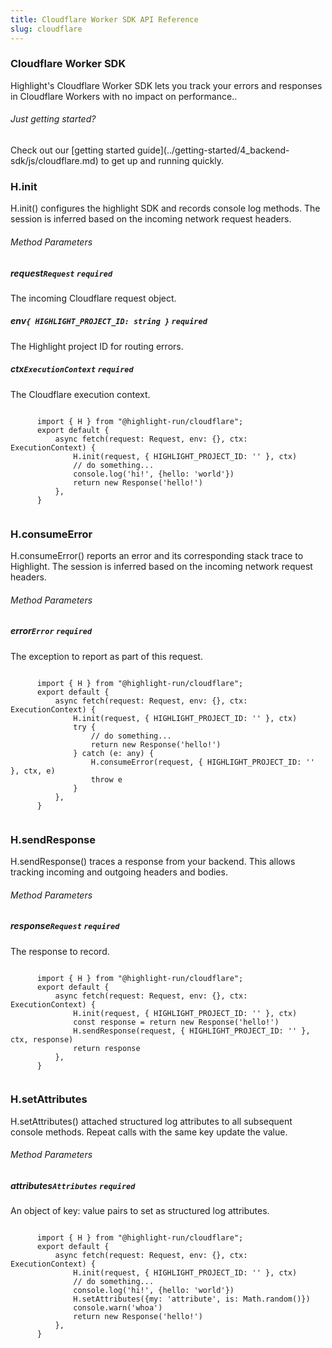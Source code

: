 ```yaml
---
title: Cloudflare Worker SDK API Reference
slug: cloudflare
---
```


<section className="section">
  <div className="left">
    <h3>Cloudflare Worker SDK</h3>
    <p>
      Highlight's Cloudflare Worker SDK lets you track your errors and responses in Cloudflare Workers
with no impact on performance..
    </p>
  </div>
  <div className="right">
    <h6>Just getting started?</h6>
    <p>Check out our [getting started guide](../getting-started/4_backend-sdk/js/cloudflare.md) to get up and running quickly.</p>
  </div>
</section>

<section className="section">
  <div className="left">
    <h3>H.init</h3> 
    <p>H.init() configures the highlight SDK and records console log methods. The session is inferred based on the incoming network request headers.</p>
    <h6>Method Parameters</h6>
    <aside className="parameter">
      <h5>request<code>Request</code> <code>required</code></h5>
      <p>The incoming Cloudflare request object.</p>
    </aside>
    <aside className="parameter">
      <h5>env<code>{ HIGHLIGHT_PROJECT_ID: string }</code> <code>required</code></h5>
      <p>The Highlight project ID for routing errors.</p>
    </aside>
    <aside className="parameter">
      <h5>ctx<code>ExecutionContext</code> <code>required</code></h5>
      <p>The Cloudflare execution context.</p>
    </aside>
  </div>
  <div className="right">
    <code>
      import { H } from "@highlight-run/cloudflare";
      export default {
          async fetch(request: Request, env: {}, ctx: ExecutionContext) {
              H.init(request, { HIGHLIGHT_PROJECT_ID: '<YOUR_PROJECT_ID>' }, ctx)
              // do something...
              console.log('hi!', {hello: 'world'})
              return new Response('hello!')
          },
      }
    </code>
  </div>
</section>

<section className="section">
  <div className="left">
    <h3>H.consumeError</h3> 
    <p>H.consumeError() reports an error and its corresponding stack trace to Highlight. The session is inferred based on the incoming network request headers.</p>
    <h6>Method Parameters</h6>
    <aside className="parameter">
      <h5>error<code>Error</code> <code>required</code></h5>
      <p>The exception to report as part of this request.</p>
    </aside>
  </div>
  <div className="right">
    <code>
      import { H } from "@highlight-run/cloudflare";
      export default {
          async fetch(request: Request, env: {}, ctx: ExecutionContext) {
              H.init(request, { HIGHLIGHT_PROJECT_ID: '<YOUR_PROJECT_ID>' }, ctx)
              try {
                  // do something...
                  return new Response('hello!')
              } catch (e: any) {
                  H.consumeError(request, { HIGHLIGHT_PROJECT_ID: '<YOUR_PROJECT_ID>' }, ctx, e)
                  throw e
              }
          },
      }
    </code>
  </div>
</section>

<section className="section">
  <div className="left">
    <h3>H.sendResponse</h3> 
    <p>H.sendResponse() traces a response from your backend. This allows tracking incoming and outgoing headers and bodies.</p>
    <h6>Method Parameters</h6>
    <aside className="parameter">
      <h5>response<code>Request</code> <code>required</code></h5>
      <p>The response to record.</p>
    </aside>
  </div>
  <div className="right">
    <code>
      import { H } from "@highlight-run/cloudflare";
      export default {
          async fetch(request: Request, env: {}, ctx: ExecutionContext) {
              H.init(request, { HIGHLIGHT_PROJECT_ID: '<YOUR_PROJECT_ID>' }, ctx)
              const response = return new Response('hello!')
              H.sendResponse(request, { HIGHLIGHT_PROJECT_ID: '<YOUR_PROJECT_ID>' }, ctx, response)
              return response
          },
      }
    </code>
  </div>
</section>

<section className="section">
  <div className="left">
    <h3>H.setAttributes</h3> 
    <p>H.setAttributes() attached structured log attributes to all subsequent console methods. Repeat calls with the same key update the value.</p>
    <h6>Method Parameters</h6>
    <aside className="parameter">
      <h5>attributes<code>Attributes</code> <code>required</code></h5>
      <p>An object of key: value pairs to set as structured log attributes.</p>
    </aside>
  </div>
  <div className="right">
    <code>
      import { H } from "@highlight-run/cloudflare";
      export default {
          async fetch(request: Request, env: {}, ctx: ExecutionContext) {
              H.init(request, { HIGHLIGHT_PROJECT_ID: '<YOUR_PROJECT_ID>' }, ctx)
              // do something...
              console.log('hi!', {hello: 'world'})
              H.setAttributes({my: 'attribute', is: Math.random()})
              console.warn('whoa')
              return new Response('hello!')
          },
      }
    </code>
  </div>
</section>
